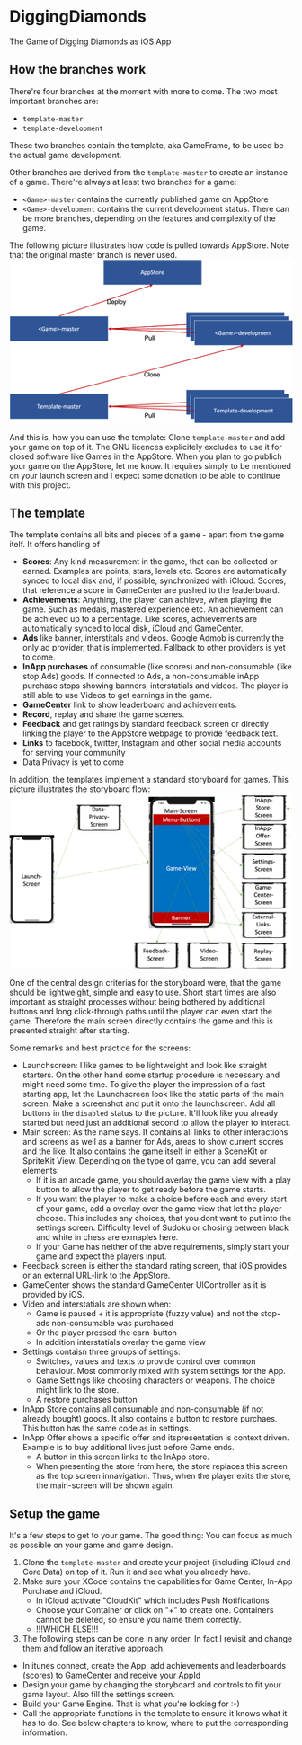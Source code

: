 # DiggingDiamonds
The Game of Digging Diamonds as iOS App
## How the branches work
There're four branches at the moment with more to come. The two most important branches are:
- `template-master`
- `template-development`

These two branches contain the template, aka GameFrame, to be used be the actual game development.

Other branches are derived from the `template-master` to create an instance of a game. There're always at least two branches for a game:
- `<Game>-master` contains the currently published game on AppStore
- `<Game>-development` contains the current development status. There can be more branches, depending on the features and complexity of the game.

The following picture illustrates how code is pulled towards AppStore. Note that the original master branch is never used.
![Branches](/images/branches.png)

And this is, how you can use the template: Clone `template-master` and add your game on top of it. The GNU licences explicitely excludes to use it for closed software like Games in the AppStore. When you plan to go publich your game on the AppStore, let me know. It requires simply to be mentioned on your launch screen and I expect some donation to be able to continue with this project.

## The template
The template contains all bits and pieces of a game - apart from the game itelf. It offers handling of
- **Scores**: Any kind measurement in the game, that can be collected or earned. Examples are points, stars, levels etc. Scores are automatically synced to local disk and, if possible, synchronized with iCloud. Scores, that reference a score in GameCenter are pushed to the leaderboard.
- **Achievements**: Anything, the player can achieve, when playing the game. Such as medals, mastered experience etc. An achievement can be achieved up to a percentage. Like scores, achievements are automatically synced to local disk, iCloud and GameCenter.
- **Ads** like banner, interstitals and videos. Google Admob is currently the only ad provider, that is implemented. Fallback to other providers is yet to come.
- **InApp purchases** of consumable (like scores) and non-consumable (like stop Ads) goods. If connected to Ads, a non-consumable inApp purchase stops showing banners, interstatials and videos. The player is still able to use Videos to get earnings in the game.
- **GameCenter** link to show leaderboard and achievements.
- **Record**, replay and share the game scenes.
- **Feedback** and get ratings by standard feedback screen or directly linking the player to the AppStore webpage to provide feedback text.
- **Links** to facebook, twitter, Instagram and other social media accounts for serving your community
- Data Privacy is yet to come

In addition, the templates implement a standard storyboard for games. This picture illustrates the storyboard flow:
![Storyboard](/images/storyboard.png)

One of the central design criterias for the storyboard were, that the game should be lightweight, simple and easy to use. Short start times are also important as straight processes without being bothered by additional buttons and long click-through paths until the player can even start the game. Therefore the main screen directly contains the game and this is presented straight after starting.

Some remarks and best practice for the screens:
- Launchscreen: I like games to be lightweight and look like straight starters. On the other hand some startup procedure is necessary and might need some time. To give the player the impression of a fast starting app, let the Launchscreen look like the static parts of the main screen. Make a screenshot and put it onto the launchscreen. Add all buttons in the `disabled` status to the picture. It'll look like you already started but need just an additional second to allow the player to interact.
- Main screen: As the name says. It contains all links to other interactions and screens as well as a banner for Ads, areas to show current scores and the like. It also contains the game itself in either a SceneKit or SpriteKit View. Depending on the type of game, you can add several elements:
  - If it is an arcade game, you should averlay the game view with a play button to allow the player to get ready before the game starts.
  - If you want the player to make a choice before each and every start of your game, add a overlay over the game view that let the player choose. This includes any choices, that you dont want to put into the settings screen. Difficulty level of Sudoku or chosing between black and white in chess are exmaples here.
  - If your Game has neither of the abve requirements, simply start your game and expect the players input.
- Feedback screen is either the standard rating screen, that iOS provides or an external URL-link to the AppStore.
- GameCenter shows the standard GameCenter UIController as it is provided by iOS.
- Video and interstatials are shown when:
  - Game is paused + it is appropriate (fuzzy value) and not the stop-ads non-consumable was purchased
  - Or the player pressed the earn-button
  - In addition interstatials overlay the game view
- Settings contaisn three groups of settings:
  - Switches, values and texts to provide control over common behaviour. Most commonly mixed with system settings for the App.
  - Game Settings like choosing characters or weapons. The choice might link to the store.
  - A restore purchases button
- InApp Store contains all consumable and non-consumable (if not already bought) goods. It also contains a button to restore purchaes. This button has the same code as in settings.
- InApp Offer shows a specific offer and itspresentation is context driven. Example is to buy additional lives just before Game ends.
  - A button in this screen links to the InApp store.
  - When presenting the store from here, the store replaces this screen as the top screen innavigation. Thus, when the player exits the store, the main-screen will be shown again.

## Setup the game
It's a few steps to get to your game. The good thing: You can focus as much as possible on your game and game design.
1. Clone the `template-master` and create your project (including iCloud and Core Data) on top of it. Run it and see what you already have.
2. Make sure your XCode contains the capabilities for Game Center, In-App Purchase and iCloud.
    - In iCloud activate "CloudKit" which includes Push Notifications
    - Choose your Container or click on "+" to create one. Containers cannot be deleted, so ensure you name them correctly.
    - !!!WHICH ELSE!!!
3. The following steps can be done in any order. In fact I revisit and change them and follow an iterative approach.
  - In itunes connect, create the App, add achievements and leaderboards (scores) to GameCenter and receive your AppId
  - Design your game by changing the storyboard and controls to fit your game layout. Also fill the settings screen.
  - Build your Game Engine. That is what you're looking for :-)
  - Call the appropriate functions in the template to ensure it knows what it has to do. See below chapters to know, where to put the corresponding information.
  

